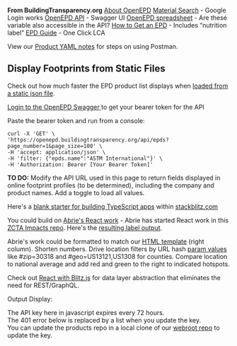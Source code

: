 **From BuildingTransparency.org**
[About OpenEPD](https://www.buildingtransparency.org/programs/openepd/)
[Material Search](https://buildingtransparency.org/ec3/material-search) - Google Login works
[OpenEPD API](https://openepd.buildingtransparency.org/) - Swagger UI
<a href="https://docs.google.com/spreadsheets/d/1q2TW0GlLlK7yH3k5TSsWGmXyL94KPI9VUWWv9vid63A/edit">OpenEPD spreadsheet</a> - Are these variable also accessible in the API?
<a href="https://buildingtransparency.org/ec3/creator-contacts/epds">How to Get an EPD</a> - Includes  “nutrition label”
<a href="https://www.oneclicklca.com/simple-epd-guide/" target="epdGuide">EPD Guide</a> - One Click LCA<br>

View our [Product YAML notes](../product/) for steps on using Postman.  

## Display Footprints from Static Files

Check out how much faster the EPD product list displays when <a href="../../../community/resources/diffbot/#feed=epd">loaded from a static json file</a>. 

<!--
<a href="../../products/#show=openepd">View Feed on Map</a> (allow 8 seconds) - also now 401 (Unauthorized) 
-->

<!--
By using a static json file, we'll load 30,000+ records (775K) in a quarter of a second, similar to the <a href="https://publictreemap.org">Santa Monica tree inventory</a>.
-->

<a href="https://openepd.buildingtransparency.org/#/epds/get_epds_id">Login to the OpenEPD Swagger </a> to get your bearer token for the  API

Paste the bearer token and run from a console:

	curl -X 'GET' \
	'https://openepd.buildingtransparency.org/api/epds?page_number=1&page_size=100' \
	-H 'accept: application/json' \
	-H 'filter: {"epds.name":"ASTM International"}' \
	-H 'Authorization: Bearer [Your Bearer Token]'

<!--
We recomend saving your own private desktop swagger file with your API commands. Coordinate updates with Loren.
-->

<b>TO DO:</b> Modify the API URL used in this page to return fields displayed in online footprint profiles (to be determined), including the company and product names. Add a toggle to load all values.

<!--
Phil wrote: Soft search terms is a feature where we *delete* search terms if there are zero returns.  It's not really what you want in an API. 
-->

Here's a [blank starter for building TypeScript apps](https://stackblitz.com/edit/typescript) within [stackblitz.com](https://stackblitz.com)

You could build on <a href="../../../community/projects/#widgets">Abrie's React work</a> - Abrie has started React work in this <a href="https://github.com/abrie/zctaimpacts">ZCTA Impacts repo</a>. Here's the <a href="https://zctaimpacts.abrie.dev/#zip=30318">resulting label output</a>. 


Abrie's work could be formatted to match our [HTML template](../../io/template/) (right column). Shorten numbers. Drive location filters by URL hash [param values](../../localsite/) like #zip=30318 and #geo=US13121,US1308 for counties. Compare location to national average and add red and green to the right to indicated hotspots.

Check out [React with Blitz.js](https://blitzjs.com) for data layer abstraction that eliminates the need for REST/GraphQL.

Output Display:
<div id="urlDisplay" style="overflow-wrap: break-word;">
The API key here in javascript expires every 72 hours.<br>
The 401 error below is replaced by a list when you update the key.<br>
You can update the products repo in a local clone of our <a href="../../../webroot/">webroot repo</a> to update the key.<br><br>
</div>

<div id="clickToExpand" style="display:none">Click bars to expand</div>